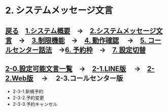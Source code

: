 # 2. システムメッセージ文言
## [戻る](https://github.com/78tch/VaccineYoyaku)　[1.システム概要](https://github.com/78tch/VaccineYoyaku/blob/main/1About/1-1About.md)　→　[2.システムメッセージ文言](https://github.com/78tch/VaccineYoyaku/blob/main/2SystemMessage/2-0Messages.md)　→　[3.制限機能](https://github.com/78tch/VaccineYoyaku/blob/main/3Limit/3-1Limit.md)　→　[4. 動作確認](https://github.com/78tch/VaccineYoyaku/blob/main/4Check/4-1Check.md) 　→　[5. コールセンター話法](https://github.com/78tch/VaccineYoyaku/blob/main/5CallCenter/5-1CallCenter.md)　→[6. 予約枠](https://github.com/78tch/VaccineYoyaku/blob/main/6Timetable/6-1Timetable.md)　→　[7. 設定切替](https://github.com/78tch/VaccineYoyaku/blob/main/7Operation/7-1Operation.md)  
## [2-0.設定可能文言一覧](https://github.com/78tch/VaccineYoyaku/blob/main/2SystemMessage/2-0Messages.md)　→　[2-1.LINE版](https://github.com/78tch/VaccineYoyaku/blob/main/2SystemMessage/2-1LINE.md)　 →　[2-2.Web版](https://github.com/78tch/VaccineYoyaku/blob/main/2SystemMessage/2-2Web.md)　 →　 2-3.コールセンター版
- 2-3-1.新規予約  
- 2-3-2.予約変更  
- 2-3-3.予約キャンセル  